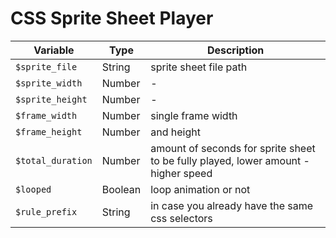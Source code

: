 #  CSS Sprite Sheet Player


| Variable | Type | Description |
| ------------- | ------------- | ------------- |
| `$sprite_file` | String | sprite sheet file path |
| `$sprite_width` | Number | - |
| `$sprite_height` | Number | - |
| `$frame_width` | Number | single frame width |
| `$frame_height` | Number | and height |
| `$total_duration` | Number | amount of seconds for sprite sheet to be fully played, lower amount - higher speed |
| `$looped` | Boolean | loop animation or not |
| `$rule_prefix` | String | in case you already have the same css selectors |
